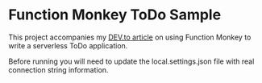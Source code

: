 # Function Monkey ToDo Sample

This project accompanies my [DEV.to article](https://dev.to/jamesrandall/elegant-azure-functions-development-in-c-with-function-monkey) on using Function Monkey to write a serverless ToDo application.

Before running you will need to update the local.settings.json file with real connection string information.